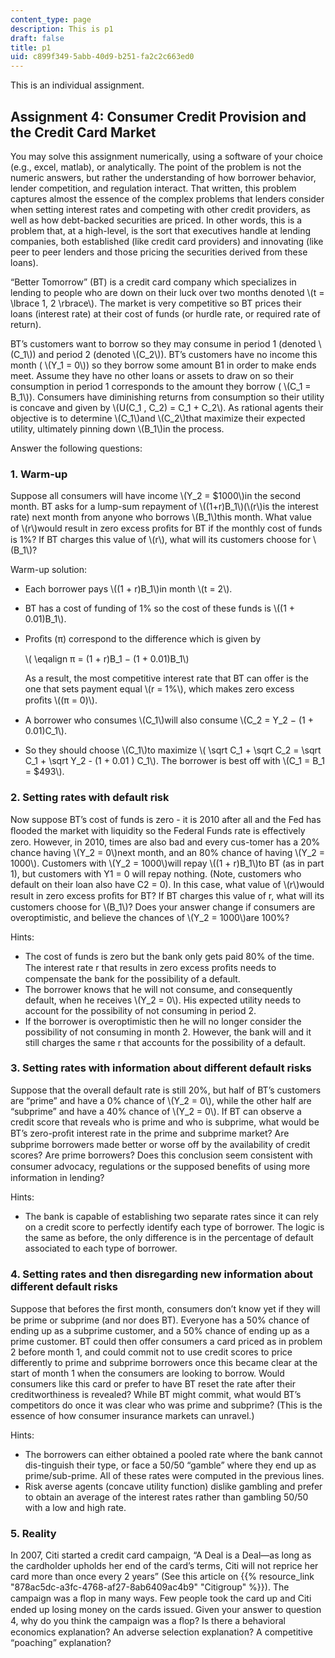 ```yaml
---
content_type: page
description: This is p1
draft: false
title: p1
uid: c899f349-5abb-40d9-b251-fa2c2c663ed0
---
```

This is an individual assignment.

## Assignment 4: Consumer Credit Provision and the Credit Card Market

You may solve this assignment numerically, using a software of your choice (e.g., excel, matlab), or analytically. The point of the problem is not the numeric answers, but rather the understanding of how borrower behavior, lender competition, and regulation interact. That written, this problem captures almost the essence of the complex problems that lenders consider when setting interest rates and competing with other credit providers, as well as how debt-backed securities are priced. In other words, this is a problem that, at a high-level, is the sort that executives handle at lending companies, both established (like credit card providers) and innovating (like peer to peer lenders and those pricing the securities derived from these loans).

“Better Tomorrow” (BT) is a credit card company which specializes in lending to people who are down on their luck over two months denoted \\(t = \\lbrace 1, 2 \\rbrace\\). The market is very competitive so BT prices their loans (interest rate) at their cost of funds (or hurdle rate, or required rate of return).

BT’s customers want to borrow so they may consume in period 1 (denoted \\(C\_1\\)) and period 2 (denoted \\(C\_2\\)). BT’s customers have no income this month ( \\(Y\_1 = 0\\)) so they borrow some amount B1 in order to make ends meet. Assume they have no other loans or assets to draw on so their consumption in period 1 corresponds to the amount they borrow ( \\(C\_1 = B\_1\\)). Consumers have diminishing returns from consumption so their utility is concave and given by \\(U(C\_1 , C\_2) = C\_1 + C\_2\\). As rational agents their objective is to determine \\(C\_1\\)and \\(C\_2\\)that maximize their expected utility, ultimately pinning down \\(B\_1\\)in the process.

Answer the following questions:

### 1\. Warm-up

Suppose all consumers will have income \\(Y\_2 = $1000\\)in the second month. BT asks for a lump-sum repayment of \\((1+r)B\_1\\)(\\(r\\)is the interest rate) next month from anyone who borrows \\(B\_1\\)this month. What value of \\(r\\)would result in zero excess proﬁts for BT if the monthly cost of funds is 1%? If BT charges this value of \\(r\\), what will its customers choose for \\(B\_1\\)?

Warm-up solution:

- Each borrower pays \\((1 + r)B\_1\\)in month \\(t = 2\\).
- BT has a cost of funding of 1% so the cost of these funds is \\((1 + 0.01)B\_1\\).
- Proﬁts (π) correspond to the difference which is given by   
      
    \\(&nbsp;\\eqalign π = (1 + r)B\_1 − (1 + 0.01)B\_1\\)  
      
    As a result, the most competitive interest rate that BT can offer is the one that sets payment equal \\(r = 1%\\), which makes zero excess proﬁts \\((π = 0)\\).
- A borrower who consumes \\(C\_1\\)will also consume \\(C\_2 = Y\_2 − (1 + 0.01)C\_1\\).
- So they should choose \\(C\_1\\)to maximize \\(&nbsp;\\sqrt C\_1 + \\sqrt C\_2 =&nbsp;\\sqrt C\_1 + \\sqrt Y\_2 - (1 + 0.01 ) C\_1\\). The borrower is best off with \\(C\_1 = B\_1 = $493\\).

### 2\. Setting rates with default risk

Now suppose BT’s cost of funds is zero - it is 2010 after all and the Fed has ﬂooded the market with liquidity so the Federal Funds rate is effectively zero. However, in 2010, times are also bad and every cus-tomer has a 20% chance having \\(Y\_2 = 0\\)next month, and an 80% chance of having \\(Y\_2 = 1000\\). Customers with \\(Y\_2 = 1000\\)will repay \\((1 + r)B\_1\\)to BT (as in part 1), but customers with Y1 = 0 will repay nothing. (Note, customers who default on their loan also have C2 = 0). In this case, what value of \\(r\\)would result in zero excess proﬁts for BT? If BT charges this value of r, what will its customers choose for \\(B\_1\\)? Does your answer change if consumers are overoptimistic, and believe the chances of \\(Y\_2 = 1000\\)are 100%?

Hints:

- The cost of funds is zero but the bank only gets paid 80% of the time. The interest rate r that results in zero excess proﬁts needs to compensate the bank for the possibility of a default.
- The borrower knows that he will not consume, and consequently default, when he receives \\(Y\_2 = 0\\). His expected utility needs to account for the possibility of not consuming in period 2.
- If the borrower is overoptimistic then he will no longer consider the possibility of not consuming in month 2. However, the bank will and it still charges the same r that accounts for the possibility of a default.

### 3\. Setting rates with information about different default risks

Suppose that the overall default rate is still 20%, but half of BT’s customers are “prime” and have a 0% chance of \\(Y\_2 = 0\\), while the other half are “subprime” and have a 40% chance of \\(Y\_2 = 0\\). If BT can observe a credit score that reveals who is prime and who is subprime, what would be BT’s zero-proﬁt interest rate in the prime and subprime market? Are subprime borrowers made better or worse off by the availability of credit scores? Are prime borrowers? Does this conclusion seem consistent with consumer advocacy, regulations or the supposed beneﬁts of using more information in lending?

Hints:

- The bank is capable of establishing two separate rates since it can rely on a credit score to perfectly identify each type of borrower. The logic is the same as before, the only difference is in the percentage of default associated to each type of borrower.

### 4\. Setting rates and then disregarding new information about different default risks

Suppose that befores the ﬁrst month, consumers don’t know yet if they will be prime or subprime (and nor does BT). Everyone has a 50% chance of ending up as a subprime customer, and a 50% chance of ending up as a prime customer. BT could then offer consumers a card priced as in problem 2 before month 1, and could commit not to use credit scores to price differently to prime and subprime borrowers once this became clear at the start of month 1 when the consumers are looking to borrow. Would consumers like this card or prefer to have BT reset the rate after their creditworthiness is revealed? While BT might commit, what would BT’s competitors do once it was clear who was prime and subprime? (This is the essence of how consumer insurance markets can unravel.)

Hints:

- The borrowers can either obtained a pooled rate where the bank cannot dis-tinguish their type, or face a 50/50 “gamble” where they end up as prime/sub-prime. All of these rates were computed in the previous lines.
- Risk averse agents (concave utility function) dislike gambling and prefer to obtain an average of the interest rates rather than gambling 50/50 with a low and high rate.

### 5\. Reality

In 2007, Citi started a credit card campaign, “A Deal is a Deal—as long as the cardholder upholds her end of the card’s terms, Citi will not reprice her card more than once every 2 years” (See this article on {{% resource_link "878ac5dc-a3fc-4768-af27-8ab6409ac4b9" "Citigroup" %}}). The campaign was a ﬂop in many ways. Few people took the card up and Citi ended up losing money on the cards issued. Given your answer to question 4, why do you think the campaign was a ﬂop? Is there a behavioral economics explanation? An adverse selection explanation? A competitive “poaching” explanation?